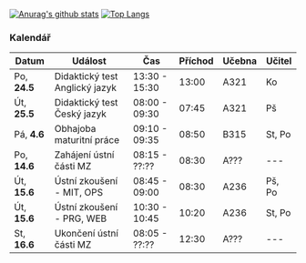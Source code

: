 [![Anurag's github stats](https://github-readme-stats.vercel.app/api?username=Arbyys&count_private=true&show_icons=true&theme=dark)](https://github.com/anuraghazra/github-readme-stats)
[![Top Langs](https://github-readme-stats.vercel.app/api/top-langs/?username=Arbyys&count_private=true&show_icons=true&theme=dark)](https://github.com/anuraghazra/github-readme-stats)

### Kalendář

Datum | Událost | Čas | Příchod | Učebna | Učitel
------|---------|-----|---------|--------|-------
Po, **24.5** | Didaktický test Anglický jazyk | 13:30 - 15:30 | 13:00 | A321 | Ko
Út, **25.5** | Didaktický test Český jazyk | 08:00 - 09:30 | 07:45 | A321 | Pš
Pá, **4.6** | Obhajoba maturitní práce | 09:10 - 09:35 | 08:50 | B315 | St, Po
Po, **14.6** | Zahájení ústní části MZ | 08:15 - ??:?? | 08:30 | A??? | ---
Út, **15.6** | Ústní zkoušení - MIT, OPS | 08:45 - 09:00 | 08:30 | A236 | Pš, Po
Út, **15.6** | Ústní zkoušení - PRG, WEB | 10:30 - 10:45 | 10:20 | A236 | St, Po
St, **16.6** | Ukončení ústní části MZ | 08:05 - ??:?? | 12:30 | A??? | ---
